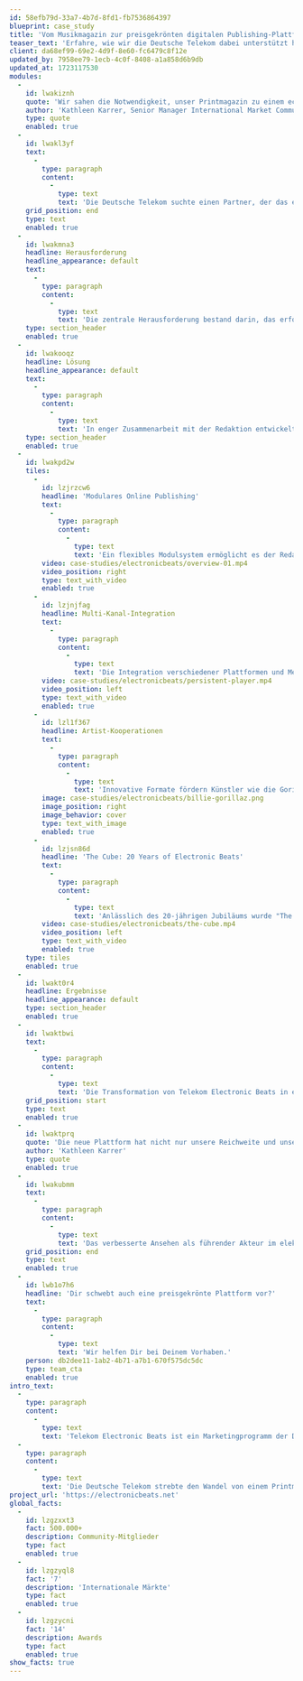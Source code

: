```yaml
---
id: 58efb79d-33a7-4b7d-8fd1-fb7536864397
blueprint: case_study
title: 'Vom Musikmagazin zur preisgekrönten digitalen Publishing-Plattform'
teaser_text: 'Erfahre, wie wir die Deutsche Telekom dabei unterstützt haben, ein traditionelles Printmagazin in eine agile, preisgekrönte digitale Plattform zu transformieren, die die elektronische Musik- und Kulturlandschaft Europas prägt.'
client: da68ef99-69e2-4d9f-8e60-fc6479c8f12e
updated_by: 7958ee79-1ecb-4c0f-8408-a1a858d6b9db
updated_at: 1723117530
modules:
  -
    id: lwakiznh
    quote: 'Wir sahen die Notwendigkeit, unser Printmagazin zu einem echten Online-Magazin zu überführen, das die Dynamik und Vielfalt unserer Inhalte widerspiegelt. Unser Ziel war es, eine Plattform zu schaffen, die sowohl unseren redaktionellen Ambitionen gerecht wird als auch eine nahtlose User Experience bietet.'
    author: 'Kathleen Karrer, Senior Manager International Market Communications der Deutschen Telekom'
    type: quote
    enabled: true
  -
    id: lwakl3yf
    text:
      -
        type: paragraph
        content:
          -
            type: text
            text: 'Die Deutsche Telekom suchte einen Partner, der das erfolgreiche Magazin in eine umfassende digitale Plattform transformieren konnte.'
    grid_position: end
    type: text
    enabled: true
  -
    id: lwakmna3
    headline: Herausforderung
    headline_appearance: default
    text:
      -
        type: paragraph
        content:
          -
            type: text
            text: 'Die zentrale Herausforderung bestand darin, das erfolgreiche Print-Magazin Telekom Electronic Beats in eine umfassende Online-Plattform zu transformieren, die nicht nur die Designfreiheit und redaktionelle Flexibilität des gedruckten Formats bietet, sondern auch die dynamischen und multimedialen Möglichkeiten des digitalen Raums voll ausschöpft. Dies erforderte die Entwicklung eines benutzerfreundlichen, jedoch leistungsfähigen Content-Management-Systems, das es ermöglicht, schnell auf aktuelle Entwicklungen zu reagieren und diverse Medienformate wie Podcasts, Videos und DJ-Sets nahtlos zu integrieren. Zudem musste die Plattform so gestaltet werden, dass sie problemlos auf weitere internationale Märkte skalierbar ist, um die globale Reichweite der Marke zu vergrößern.'
    type: section_header
    enabled: true
  -
    id: lwakooqz
    headline: Lösung
    headline_appearance: default
    text:
      -
        type: paragraph
        content:
          -
            type: text
            text: 'In enger Zusammenarbeit mit der Redaktion entwickelten wir Telekom Electronic Beats zu einer digitalen Plattform weiter.'
    type: section_header
    enabled: true
  -
    id: lwakpd2w
    tiles:
      -
        id: lzjrzcw6
        headline: 'Modulares Online Publishing'
        text:
          -
            type: paragraph
            content:
              -
                type: text
                text: 'Ein flexibles Modulsystem ermöglicht es der Redaktion, für jedes Thema die passende Darstellungsform zu finden.'
        video: case-studies/electronicbeats/overview-01.mp4
        video_position: right
        type: text_with_video
        enabled: true
      -
        id: lzjnjfag
        headline: Multi-Kanal-Integration
        text:
          -
            type: paragraph
            content:
              -
                type: text
                text: 'Die Integration verschiedener Plattformen und Medienformate war von Anfang an ein zentraler Aspekt. Die Plattform verknüpft Podcasts, Videos und visuelle Features nahtlos mit journalistischen Inhalten. Ein persistenter Music Player wurde entwickelt, um kuratierte Songs von SoundCloud und Deezer seitenübergreifend abzuspielen.'
        video: case-studies/electronicbeats/persistent-player.mp4
        video_position: left
        type: text_with_video
        enabled: true
      -
        id: lzl1f367
        headline: Artist-Kooperationen
        text:
          -
            type: paragraph
            content:
              -
                type: text
                text: 'Innovative Formate fördern Künstler wie die Gorillaz und Billie Eilish: Ein eigener Video Player wurde für ein exklusives Konzert der Gorillaz entwickelt, und dynamische Artikel, die Inhalte aus dem Electronic Beats-Universum einbinden, begleiten eine Kampagne mit Billie Eilish.'
        image: case-studies/electronicbeats/billie-gorillaz.png
        image_position: right
        image_behavior: cover
        type: text_with_image
        enabled: true
      -
        id: lzjsn86d
        headline: 'The Cube: 20 Years of Electronic Beats'
        text:
          -
            type: paragraph
            content:
              -
                type: text
                text: 'Anlässlich des 20-jährigen Jubiläums wurde "The Cube" entwickelt – eine immersive 360-Grad-Ausstellung, die eine Reise durch die Geschichte und Gegenwart der Musik und Popkultur ermöglicht. Die Ausstellung nutzt Technologie aus der Gaming-Industrie, um ein intuitives, immersives Erlebnis in 3D zu schaffen. Besucher können musikhistorische Video-Collagen, Beiträge von Künstlern und ein Community-Forum erkunden. "The Cube" soll haptische Kulturerlebnisse in der digitalen Welt ermöglichen und physische Events ergänzen.'
        video: case-studies/electronicbeats/the-cube.mp4
        video_position: left
        type: text_with_video
        enabled: true
    type: tiles
    enabled: true
  -
    id: lwakt0r4
    headline: Ergebnisse
    headline_appearance: default
    type: section_header
    enabled: true
  -
    id: lwaktbwi
    text:
      -
        type: paragraph
        content:
          -
            type: text
            text: 'Die Transformation von Telekom Electronic Beats in eine digitale Plattform hat signifikante Verbesserungen in mehreren Schlüsselbereichen gebracht. Die Reichweite des Magazins wurde deutlich erweitert, indem die Plattform auf internationale Märkte skaliert wurde. Dieser Prozess hat nicht nur die Reichweite, sondern auch die Flexibilität der Inhaltsdarstellung verbessert, wodurch die Plattform in der Lage ist, medienadäquate Präsentationsmöglichkeiten zu bieten. Zudem wurde der Prozess des digitalen Content Publishings durch das neue System erheblich verschlankt, was der Redaktion ermöglicht, schneller und effizienter auf aktuelle Ereignisse zu reagieren.'
    grid_position: start
    type: text
    enabled: true
  -
    id: lwaktprq
    quote: 'Die neue Plattform hat nicht nur unsere Reichweite und unser Ansehen in der Musikwelt gesteigert, sondern auch die Art und Weise revolutioniert, wie wir mit unserer Community interagieren. Die Flexibilität und die visuelle Qualität unserer digitalen Präsenz haben uns mehrfach Auszeichnungen eingebracht.'
    author: 'Kathleen Karrer'
    type: quote
    enabled: true
  -
    id: lwakubmm
    text:
      -
        type: paragraph
        content:
          -
            type: text
            text: 'Das verbesserte Ansehen als führender Akteur im elektronischen Musikbereich wird auch durch mehrere Auszeichnungen unterstrichen, darunter die renommierten Lead und German Design Awards. Die innovative Herangehensweise und die hohe Benutzerfreundlichkeit der Plattform haben Telekom Electronic Beats an die Spitze des digitalen Musikpublishings gebracht.'
    grid_position: end
    type: text
    enabled: true
  -
    id: lwb1o7h6
    headline: 'Dir schwebt auch eine preisgekrönte Plattform vor?'
    text:
      -
        type: paragraph
        content:
          -
            type: text
            text: 'Wir helfen Dir bei Deinem Vorhaben.'
    person: db2dee11-1ab2-4b71-a7b1-670f575dc5dc
    type: team_cta
    enabled: true
intro_text:
  -
    type: paragraph
    content:
      -
        type: text
        text: 'Telekom Electronic Beats ist ein Marketingprogramm der Deutschen Telekom, das sich auf elektronische Musik spezialisiert hat und Lifestyle-, Kunst-, Digital- und Modethemen abdeckt. Ursprünglich als TV- und Festivalreihe gestartet, wurde später das englischsprachige Electronic Beats Magazine als monothematische Print-Publikation veröffentlicht. Über die Jahre entwickelte sich Electronic Beats zu einer festen Bezugs- und Austauschplattform für Musikfans und Experten, die heute Europas erfolgreichste Musik-Community mit über 500.000 Mitgliedern ist.'
  -
    type: paragraph
    content:
      -
        type: text
        text: 'Die Deutsche Telekom strebte den Wandel von einem Printmagazin zu einer digitalen Plattform an, um tagesaktuelle Inhalte mit der redaktionellen Flexibilität und Designfreiheit des Print-Formats zu verbinden. Die bestehende Website basierte jedoch auf einem Blog, der nicht den Ansprüchen gerecht wurde.'
project_url: 'https://electronicbeats.net'
global_facts:
  -
    id: lzgzxxt3
    fact: 500.000+
    description: Community-Mitglieder
    type: fact
    enabled: true
  -
    id: lzgzyql8
    fact: '7'
    description: 'Internationale Märkte'
    type: fact
    enabled: true
  -
    id: lzgzycni
    fact: '14'
    description: Awards
    type: fact
    enabled: true
show_facts: true
---
```

